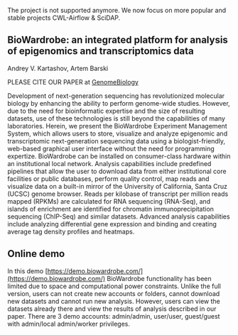 The project is not supported anymore. We now focus on more popular and stable projects CWL-Airflow & SciDAP.

## BioWardrobe: an integrated platform for analysis of epigenomics and transcriptomics data

Andrey V. Kartashov, Artem Barski

PLEASE CITE OUR PAPER at [GenomeBiology](http://www.genomebiology.com/2015/16/1/158)

  Development of next-generation sequencing has revolutionized molecular biology by enhancing the ability to perform genome-wide studies. However, due to the need for bioinformatic expertise and the size of resulting datasets, use of these technologies is still beyond the capabilities of many laboratories. Herein, we present the BioWardrobe Experiment Management System, which allows users to store, visualize and analyze epigenomic and transcriptomic next-generation sequencing data using a biologist-friendly, web-based graphical user interface without the need for programming expertize. BioWardrobe can be installed on consumer-class hardware within an institutional local network. Analysis capabilities include predefined pipelines that allow the user to download data from either institutional core facilities or public databases, perform quality control, map reads and visualize data on a built-in mirror of the University of California, Santa Cruz (UCSC) genome browser. Reads per kilobase of transcript per million reads mapped (RPKMs) are calculated for RNA sequencing (RNA-Seq), and islands of enrichment are identified for chromatin immunoprecipitation sequencing (ChIP-Seq) and similar datasets. Advanced analysis capabilities include analyzing differential gene expression and binding and creating average tag density profiles and heatmaps.

## Online demo

  In this demo [https://demo.biowardrobe.com/](https://demo.biowardrobe.com/) BioWardrobe functionality has been limited due to space and computational power constraints. Unlike the full version, users can not create new accounts or folders, cannot download new datasets and cannot run new analysis. However, users can view the datasets already there and view the results of analysis described in our paper. There are 3 demo accounts: admin/admin, user/user, guest/guest with admin/local admin/worker privileges.
